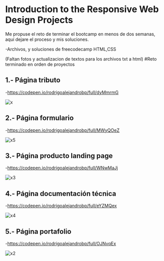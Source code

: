 # Introduction to the Responsive Web Design Projects

Me propuse el reto de terminar el bootcamp en menos de dos semanas, aquí dejare el proceso y mis soluciones.

-Archivos, y soluciones de freecodecamp HTML,CSS

(Faltan fotos y actualizacion de textos para los archivos txt a html)
#Reto terminado en orden de proyectos 

## 1.- Página tributo 

-https://codepen.io/rodrigoalejandrobp/full/dyMmrmG

![x](https://user-images.githubusercontent.com/33798058/92996509-9c486d80-f4e2-11ea-9397-80cd55984022.PNG)


## 2.- Página formulario

-https://codepen.io/rodrigoalejandrobp/full/MWyQOeZ

![x5](https://user-images.githubusercontent.com/33798058/92996526-b41ff180-f4e2-11ea-9505-cebe69451756.PNG)


## 3.- Página producto landing page

-https://codepen.io/rodrigoalejandrobp/full/WNwMaJj

![x3](https://user-images.githubusercontent.com/33798058/92996520-af5b3d80-f4e2-11ea-988a-dee1721cc0d4.PNG)


## 4.- Página documentación técnica

-https://codepen.io/rodrigoalejandrobp/full/eYZMQex

![x4](https://user-images.githubusercontent.com/33798058/92996522-b2562e00-f4e2-11ea-9732-580cdb744f37.PNG)


## 5.- Página portafolio

-https://codepen.io/rodrigoalejandrobp/full/OJNvqEx


![x2](https://user-images.githubusercontent.com/33798058/92996513-a79b9900-f4e2-11ea-8c95-cf6e9a9cf1d5.PNG)



